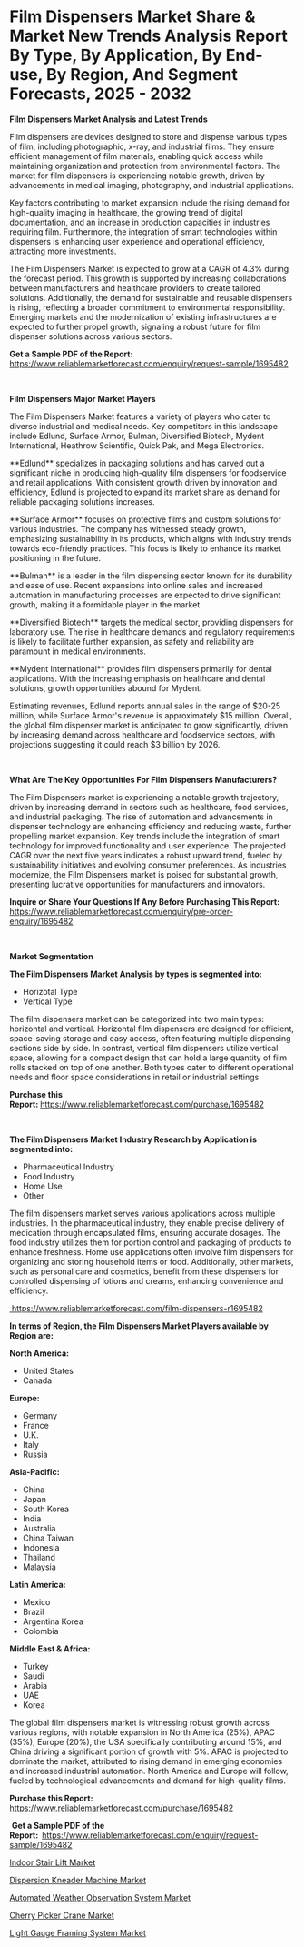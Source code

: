 <p><h1>Film Dispensers Market Share & Market New Trends Analysis Report By Type, By Application, By End-use, By Region, And Segment Forecasts, 2025 - 2032</h1></p><p><strong>Film Dispensers Market Analysis and Latest Trends</strong></p>
<p><p>Film dispensers are devices designed to store and dispense various types of film, including photographic, x-ray, and industrial films. They ensure efficient management of film materials, enabling quick access while maintaining organization and protection from environmental factors. The market for film dispensers is experiencing notable growth, driven by advancements in medical imaging, photography, and industrial applications. </p><p>Key factors contributing to market expansion include the rising demand for high-quality imaging in healthcare, the growing trend of digital documentation, and an increase in production capacities in industries requiring film. Furthermore, the integration of smart technologies within dispensers is enhancing user experience and operational efficiency, attracting more investments. </p><p>The Film Dispensers Market is expected to grow at a CAGR of 4.3% during the forecast period. This growth is supported by increasing collaborations between manufacturers and healthcare providers to create tailored solutions. Additionally, the demand for sustainable and reusable dispensers is rising, reflecting a broader commitment to environmental responsibility. Emerging markets and the modernization of existing infrastructures are expected to further propel growth, signaling a robust future for film dispenser solutions across various sectors.</p></p>
<p><strong>Get a Sample PDF of the Report:&nbsp;</strong> <a href="https://www.reliablemarketforecast.com/enquiry/request-sample/1695482?utm_campaign=1169&utm_medium=2&utm_source=Github&utm_content=ia&utm_term=10042025&utm_id=film-dispensers">https://www.reliablemarketforecast.com/enquiry/request-sample/1695482</a></p>
<p>&nbsp;</p>
<p><strong>Film Dispensers Major Market Players</strong></p>
<p><p>The Film Dispensers Market features a variety of players who cater to diverse industrial and medical needs. Key competitors in this landscape include Edlund, Surface Armor, Bulman, Diversified Biotech, Mydent International, Heathrow Scientific, Quick Pak, and Mega Electronics.</p><p>**Edlund** specializes in packaging solutions and has carved out a significant niche in producing high-quality film dispensers for foodservice and retail applications. With consistent growth driven by innovation and efficiency, Edlund is projected to expand its market share as demand for reliable packaging solutions increases.</p><p>**Surface Armor** focuses on protective films and custom solutions for various industries. The company has witnessed steady growth, emphasizing sustainability in its products, which aligns with industry trends towards eco-friendly practices. This focus is likely to enhance its market positioning in the future.</p><p>**Bulman** is a leader in the film dispensing sector known for its durability and ease of use. Recent expansions into online sales and increased automation in manufacturing processes are expected to drive significant growth, making it a formidable player in the market.</p><p>**Diversified Biotech** targets the medical sector, providing dispensers for laboratory use. The rise in healthcare demands and regulatory requirements is likely to facilitate further expansion, as safety and reliability are paramount in medical environments.</p><p>**Mydent International** provides film dispensers primarily for dental applications. With the increasing emphasis on healthcare and dental solutions, growth opportunities abound for Mydent.</p><p>Estimating revenues, Edlund reports annual sales in the range of $20-25 million, while Surface Armor's revenue is approximately $15 million. Overall, the global film dispenser market is anticipated to grow significantly, driven by increasing demand across healthcare and foodservice sectors, with projections suggesting it could reach $3 billion by 2026.</p></p>
<p>&nbsp;</p>
<p><strong>What Are The Key Opportunities For Film Dispensers Manufacturers?</strong></p>
<p><p>The Film Dispensers market is experiencing a notable growth trajectory, driven by increasing demand in sectors such as healthcare, food services, and industrial packaging. The rise of automation and advancements in dispenser technology are enhancing efficiency and reducing waste, further propelling market expansion. Key trends include the integration of smart technology for improved functionality and user experience. The projected CAGR over the next five years indicates a robust upward trend, fueled by sustainability initiatives and evolving consumer preferences. As industries modernize, the Film Dispensers market is poised for substantial growth, presenting lucrative opportunities for manufacturers and innovators.</p></p>
<p><strong>Inquire or Share Your Questions If Any Before Purchasing This Report:</strong> <a href="https://www.reliablemarketforecast.com/enquiry/pre-order-enquiry/1695482?utm_campaign=1169&utm_medium=2&utm_source=Github&utm_content=ia&utm_term=10042025&utm_id=film-dispensers">https://www.reliablemarketforecast.com/enquiry/pre-order-enquiry/1695482</a></p>
<p>&nbsp;</p>
<p><strong>Market Segmentation</strong></p>
<p><strong>The Film Dispensers Market Analysis by types is segmented into:</strong></p>
<p><ul><li>Horizotal Type</li><li>Vertical Type</li></ul></p>
<p><p>The film dispensers market can be categorized into two main types: horizontal and vertical. Horizontal film dispensers are designed for efficient, space-saving storage and easy access, often featuring multiple dispensing sections side by side. In contrast, vertical film dispensers utilize vertical space, allowing for a compact design that can hold a large quantity of film rolls stacked on top of one another. Both types cater to different operational needs and floor space considerations in retail or industrial settings.</p></p>
<p><strong>Purchase this Report:&nbsp;</strong><a href="https://www.reliablemarketforecast.com/purchase/1695482?utm_campaign=1169&utm_medium=2&utm_source=Github&utm_content=ia&utm_term=10042025&utm_id=film-dispensers">https://www.reliablemarketforecast.com/purchase/1695482</a></p>
<p>&nbsp;</p>
<p><strong>The Film Dispensers Market Industry Research by Application is segmented into:</strong></p>
<p><ul><li>Pharmaceutical Industry</li><li>Food Industry</li><li>Home Use</li><li>Other</li></ul></p>
<p><p>The film dispensers market serves various applications across multiple industries. In the pharmaceutical industry, they enable precise delivery of medication through encapsulated films, ensuring accurate dosages. The food industry utilizes them for portion control and packaging of products to enhance freshness. Home use applications often involve film dispensers for organizing and storing household items or food. Additionally, other markets, such as personal care and cosmetics, benefit from these dispensers for controlled dispensing of lotions and creams, enhancing convenience and efficiency.</p></p>
<p><a href="https://www.reliablemarketforecast.com/film-dispensers-r1695482?utm_campaign=1169&utm_medium=2&utm_source=Github&utm_content=ia&utm_term=10042025&utm_id=film-dispensers">&nbsp;https://www.reliablemarketforecast.com/film-dispensers-r1695482</a></p>
<p><strong>In terms of Region, the Film Dispensers Market Players available by Region are:</strong></p>
<p>
    <p> <strong> North America: </strong>
        <ul>
            <li>United States</li>
            <li>Canada</li>
        </ul>
        </p> 
    <p> <strong> Europe: </strong>
        <ul>
            <li>Germany</li>
            <li>France</li>
            <li>U.K.</li>
            <li>Italy</li>
            <li>Russia</li>
        </ul>
        </p> 
    <p> <strong> Asia-Pacific: </strong>
        <ul>
            <li>China</li>
            <li>Japan</li>
            <li>South Korea</li>
            <li>India</li>
            <li>Australia</li>
            <li>China Taiwan</li>
            <li>Indonesia</li>
            <li>Thailand</li>
            <li>Malaysia</li>
        </ul>
        </p> 
    <p> <strong> Latin America: </strong>
        <ul>
            <li>Mexico</li>
            <li>Brazil</li>
            <li>Argentina Korea</li>
            <li>Colombia</li>
        </ul>
        </p> 
    <p> <strong> Middle East & Africa: </strong>
        <ul>
            <li>Turkey</li>
            <li>Saudi</li>
            <li>Arabia</li>
            <li>UAE</li>
            <li>Korea</li>
        </ul>
    </p>
    </p>
<p><p>The global film dispensers market is witnessing robust growth across various regions, with notable expansion in North America (25%), APAC (35%), Europe (20%), the USA specifically contributing around 15%, and China driving a significant portion of growth with 5%. APAC is projected to dominate the market, attributed to rising demand in emerging economies and increased industrial automation. North America and Europe will follow, fueled by technological advancements and demand for high-quality films.</p></p>
<p><strong>Purchase this Report: </strong><a href="https://www.reliablemarketforecast.com/purchase/1695482?utm_campaign=1169&utm_medium=2&utm_source=Github&utm_content=ia&utm_term=10042025&utm_id=film-dispensers">https://www.reliablemarketforecast.com/purchase/1695482</a></p>
<p>&nbsp;<strong>Get a Sample PDF of the Report:&nbsp;&nbsp;</strong><a href="https://www.reliablemarketforecast.com/enquiry/request-sample/1695482?utm_campaign=1169&utm_medium=2&utm_source=Github&utm_content=ia&utm_term=10042025&utm_id=film-dispensers">https://www.reliablemarketforecast.com/enquiry/request-sample/1695482</a></p>
<p><strong></strong></p>
<p><p><a href="https://github.com/abuugjetaj/Market-Research-Report-List-1/blob/main/indoor-stair-lift-market.md?utm_campaign=1169&utm_medium=2&utm_source=Github&utm_content=ia&utm_term=10042025&utm_id=film-dispensers">Indoor Stair Lift Market</a></p><p><a href="https://github.com/stillsfloria19981/Market-Research-Report-List-1/blob/main/dispersion-kneader-machine-market.md?utm_campaign=1169&utm_medium=2&utm_source=Github&utm_content=ia&utm_term=10042025&utm_id=film-dispensers">Dispersion Kneader Machine Market</a></p><p><a href="https://github.com/triattwood9919/Market-Research-Report-List-1/blob/main/automated-weather-observation-system-market.md?utm_campaign=1169&utm_medium=2&utm_source=Github&utm_content=ia&utm_term=10042025&utm_id=film-dispensers">Automated Weather Observation System Market</a></p><p><a href="https://github.com/tszkintruca/Market-Research-Report-List-1/blob/main/cherry-picker-crane-market.md?utm_campaign=1169&utm_medium=2&utm_source=Github&utm_content=ia&utm_term=10042025&utm_id=film-dispensers">Cherry Picker Crane Market</a></p><p><a href="https://github.com/schwminh2001101/Market-Research-Report-List-1/blob/main/light-gauge-framing-system-market.md?utm_campaign=1169&utm_medium=2&utm_source=Github&utm_content=ia&utm_term=10042025&utm_id=film-dispensers">Light Gauge Framing System Market</a></p></p>